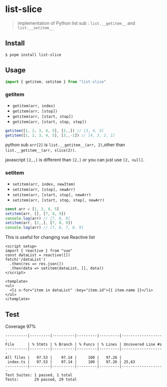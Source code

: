 # list-slice

> implementation of Python list sub : `list.__getitem__` and `list.__setitem__`


## Install

```
$ pnpm install list-slice
```

## Usage

```js
import { getitem, setitem } from "list-slice"
```

### getitem

- `getitem(arr, index)`
- `getitem(arr, [stop])`
- `getitem(arr, [start, stop])`
- `getitem(arr, [start, stop, step])`

```js
getitem([1, 2, 3, 4, 5], [2,,]) // [3, 4, 5]
getitem([1, 2, 3, 4, 5], [3,,-1]) // [4, 3, 2, 1]
```

python sub `arr[2]` is `list.__getitem__(arr, 2)`,other than `list.__getitem__(arr, slice(2))`.

javascript `[2,,]` is different than `[2,]` or you can just use `[2, null]`.



### setitem

- `setitem(arr, index, newItem)`
- `setitem(arr, [stop], newArr)`
- `setitem(arr, [start, stop], newArr)`
- `setitem(arr, [start, stop, step], newArr)`

```js
const arr = [1, 3, 4, 5]
setitem(arr, [], [7, 8, 9])
console.log(arr) // [7, 8, 9]
setitem(arr, [2,,], [7, 8, 9])
console.log(arr) // [7, 8, 7, 8, 9]
```

This is useful for changing vue Reactive list

```vue
<script setup>
import { reactive } from "vue"
const dataList = reactive([])
fetch('/dataList')
  .then(res => res.json())
  .then(data => setitem(dataList, [], data))
</script>

<template>
<ul>
  <li v-for="item in dataList" :key="item.id">{{ item.name }}</li>
</ul>
</template>
```


## Test

Coverage 97%

```shell
----------|---------|----------|---------|---------|-------------------
File      | % Stmts | % Branch | % Funcs | % Lines | Uncovered Line #s
----------|---------|----------|---------|---------|-------------------
All files |   97.53 |    97.14 |     100 |   97.26 |
 index.ts |   97.53 |    97.14 |     100 |   97.26 | 25,63
----------|---------|----------|---------|---------|-------------------
Test Suites: 1 passed, 1 total
Tests:       29 passed, 29 total
```